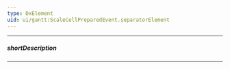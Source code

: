 ```yaml
---
type: DxElement
uid: ui/gantt:ScaleCellPreparedEvent.separatorElement
---
```

---
##### shortDescription
<!-- Description goes here -->

---
<!-- Description goes here -->